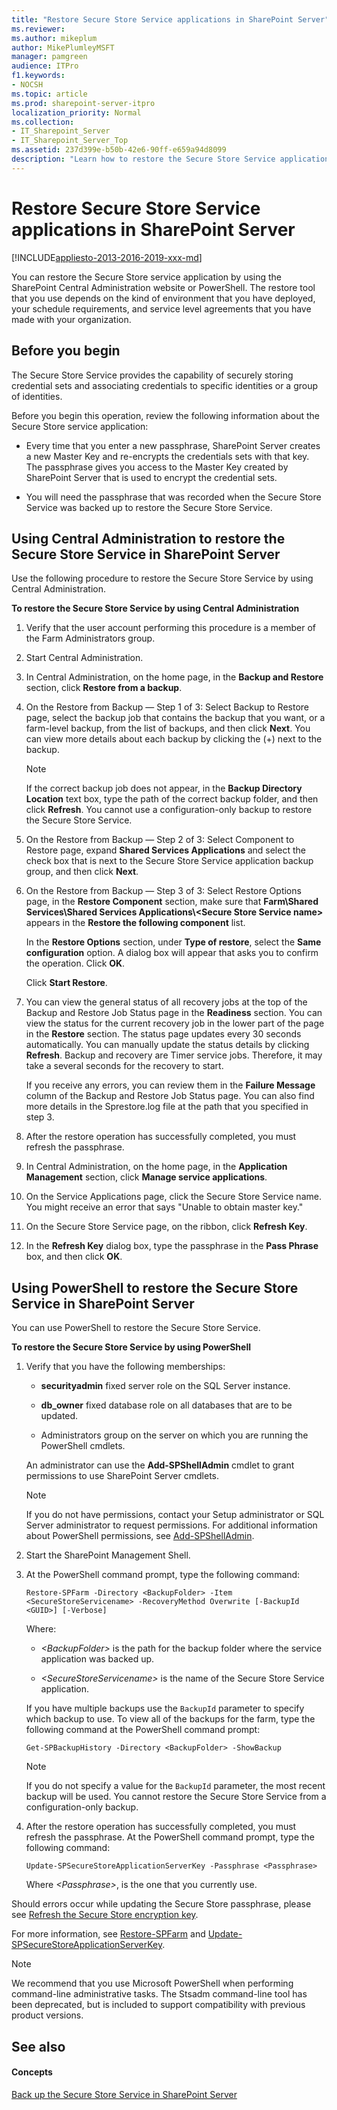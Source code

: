 ```yaml
---
title: "Restore Secure Store Service applications in SharePoint Server"
ms.reviewer: 
ms.author: mikeplum
author: MikePlumleyMSFT
manager: pamgreen
audience: ITPro
f1.keywords:
- NOCSH
ms.topic: article
ms.prod: sharepoint-server-itpro
localization_priority: Normal
ms.collection:
- IT_Sharepoint_Server
- IT_Sharepoint_Server_Top
ms.assetid: 237d399e-b50b-42e6-90ff-e659a94d8099
description: "Learn how to restore the Secure Store Service application in SharePoint Server."
---
```


# Restore Secure Store Service applications in SharePoint Server

[!INCLUDE[appliesto-2013-2016-2019-xxx-md](../includes/appliesto-2013-2016-2019-xxx-md.md)]
  
You can restore the Secure Store service application by using the SharePoint Central Administration website or PowerShell. The restore tool that you use depends on the kind of environment that you have deployed, your schedule requirements, and service level agreements that you have made with your organization.
  
    
## Before you begin
<a name="begin"> </a>

The Secure Store Service provides the capability of securely storing credential sets and associating credentials to specific identities or a group of identities.
  
Before you begin this operation, review the following information about the Secure Store service application:
  
- Every time that you enter a new passphrase, SharePoint Server creates a new Master Key and re-encrypts the credentials sets with that key. The passphrase gives you access to the Master Key created by SharePoint Server that is used to encrypt the credential sets.
    
- You will need the passphrase that was recorded when the Secure Store Service was backed up to restore the Secure Store Service.
    
## Using Central Administration to restore the Secure Store Service in SharePoint Server
<a name="proc1"> </a>

Use the following procedure to restore the Secure Store Service by using Central Administration.
  
 **To restore the Secure Store Service by using Central Administration**
  
1. Verify that the user account performing this procedure is a member of the Farm Administrators group.
    
2. Start Central Administration.
    
3. In Central Administration, on the home page, in the **Backup and Restore** section, click **Restore from a backup**.
    
4. On the Restore from Backup — Step 1 of 3: Select Backup to Restore page, select the backup job that contains the backup that you want, or a farm-level backup, from the list of backups, and then click **Next**. You can view more details about each backup by clicking the (+) next to the backup.
    
    > [!NOTE]
    > If the correct backup job does not appear, in the **Backup Directory Location** text box, type the path of the correct backup folder, and then click **Refresh**. You cannot use a configuration-only backup to restore the Secure Store Service. 
  
5. On the Restore from Backup — Step 2 of 3: Select Component to Restore page, expand **Shared Services Applications** and select the check box that is next to the Secure Store Service application backup group, and then click **Next**.
    
6. On the Restore from Backup — Step 3 of 3: Select Restore Options page, in the **Restore Component** section, make sure that **Farm\Shared Services\Shared Services Applications\\<Secure Store Service name\>** appears in the **Restore the following component** list. 
    
    In the **Restore Options** section, under **Type of restore**, select the **Same configuration** option. A dialog box will appear that asks you to confirm the operation. Click **OK**.
    
    Click **Start Restore**.
    
7. You can view the general status of all recovery jobs at the top of the Backup and Restore Job Status page in the **Readiness** section. You can view the status for the current recovery job in the lower part of the page in the **Restore** section. The status page updates every 30 seconds automatically. You can manually update the status details by clicking **Refresh**. Backup and recovery are Timer service jobs. Therefore, it may take a several seconds for the recovery to start.
    
    If you receive any errors, you can review them in the **Failure Message** column of the Backup and Restore Job Status page. You can also find more details in the Sprestore.log file at the path that you specified in step 3. 
    
8. After the restore operation has successfully completed, you must refresh the passphrase.
    
9. In Central Administration, on the home page, in the **Application Management** section, click **Manage service applications**.
    
10. On the Service Applications page, click the Secure Store Service name. You might receive an error that says "Unable to obtain master key."
    
11. On the Secure Store Service page, on the ribbon, click **Refresh Key**.
    
12. In the **Refresh Key** dialog box, type the passphrase in the **Pass Phrase** box, and then click **OK**.
    
## Using PowerShell to restore the Secure Store Service in SharePoint Server
<a name="proc2"> </a>

You can use PowerShell to restore the Secure Store Service.
  
 **To restore the Secure Store Service by using PowerShell**
  
1. Verify that you have the following memberships:
    
   - **securityadmin** fixed server role on the SQL Server instance. 
    
   - **db_owner** fixed database role on all databases that are to be updated. 
    
   - Administrators group on the server on which you are running the PowerShell cmdlets.
    
    An administrator can use the **Add-SPShellAdmin** cmdlet to grant permissions to use SharePoint Server cmdlets. 
    
    > [!NOTE]
    > If you do not have permissions, contact your Setup administrator or SQL Server administrator to request permissions. For additional information about PowerShell permissions, see [Add-SPShellAdmin](/powershell/module/sharepoint-server/Add-SPShellAdmin?view=sharepoint-ps). 
  
2. Start the SharePoint Management Shell.
    
3. At the PowerShell command prompt, type the following command:
    
   ```
   Restore-SPFarm -Directory <BackupFolder> -Item <SecureStoreServicename> -RecoveryMethod Overwrite [-BackupId <GUID>] [-Verbose]
   ```

    Where:
    
   -  _\<BackupFolder\>_ is the path for the backup folder where the service application was backed up. 
    
   -  _\<SecureStoreServicename\>_ is the name of the Secure Store Service application. 
    
    If you have multiple backups use the  `BackupId` parameter to specify which backup to use. To view all of the backups for the farm, type the following command at the PowerShell command prompt: 
    
   ```
   Get-SPBackupHistory -Directory <BackupFolder> -ShowBackup
   ```

    > [!NOTE]
    > If you do not specify a value for the  `BackupId` parameter, the most recent backup will be used. You cannot restore the Secure Store Service from a configuration-only backup. 
  
4. After the restore operation has successfully completed, you must refresh the passphrase. At the PowerShell command prompt, type the following command:
    
   ```
   Update-SPSecureStoreApplicationServerKey -Passphrase <Passphrase>
   ```

    Where  _\<Passphrase\>_, is the one that you currently use.

Should errors occur while updating the Secure Store passphrase, please see [Refresh the Secure Store encryption key](https://docs.microsoft.com/sharepoint/administration/configure-the-secure-store-service#refresh-the-secure-store-encryption-key).

For more information, see [Restore-SPFarm](/powershell/module/sharepoint-server/Restore-SPFarm?view=sharepoint-ps) and [Update-SPSecureStoreApplicationServerKey](/powershell/module/sharepoint-server/Update-SPSecureStoreApplicationServerKey?view=sharepoint-ps).
  
> [!NOTE]
> We recommend that you use Microsoft PowerShell when performing command-line administrative tasks. The Stsadm command-line tool has been deprecated, but is included to support compatibility with previous product versions. 
  
## See also
<a name="proc2"> </a>

#### Concepts

[Back up the Secure Store Service in SharePoint Server](back-up-the-secure-store-service.md)
